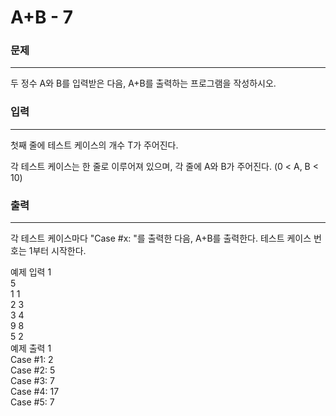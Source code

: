 # A+B - 7

### 문제

---
두 정수 A와 B를 입력받은 다음, A+B를 출력하는 프로그램을 작성하시오.

### 입력

---
첫째 줄에 테스트 케이스의 개수 T가 주어진다.

각 테스트 케이스는 한 줄로 이루어져 있으며, 각 줄에 A와 B가 주어진다. (0 < A, B < 10)

### 출력

---
각 테스트 케이스마다 "Case #x: "를 출력한 다음, A+B를 출력한다. 테스트 케이스 번호는 1부터 시작한다.

예제 입력 1<br>
5<br>
1 1<br>
2 3<br>
3 4<br>
9 8<br>
5 2<br>
예제 출력 1<br>
Case #1: 2<br>
Case #2: 5<br>
Case #3: 7<br>
Case #4: 17<br>
Case #5: 7